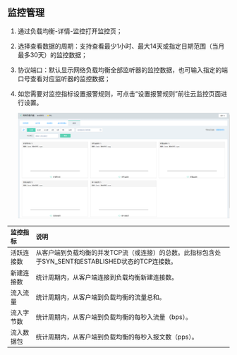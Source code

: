 ## 监控管理

1. 通过负载均衡-详情-监控打开监控页；

1. 选择查看数据的周期：支持查看最少1小时、最大14天或指定日期范围（当月最多30天）的监控数据；

1. 协议端口：默认显示网络负载均衡全部监听器的监控数据，也可输入指定的端口号查看对应监听器的监控数据；

1. 如您需要对监控指标设置报警规则，可点击“设置报警规则”前往云监控页面进行设置。

	![NLB监控管理](https://github.com/jdcloudcom/cn/blob/master/image/Networking/NLB/NLB-Monitor.png)


| 监控指标	| 说明	|
| :- | :- |
|活跃连接数	|从客户端到负载均衡的并发TCP流（或连接）的总数。此指标包含处于SYN_SENT和ESTABLISHED状态的TCP连接数。	|
|新建连接数	|统计周期内，从客户端连接到负载均衡新建连接数。	|
|流入流量	|统计周期内，从客户端到负载均衡的流量总和。	|
|流入字节数	|统计周期内，从客户端到负载均衡的每秒入流量（bps）。	|
|流入数据包	|统计周期内，从客户端到负载均衡的每秒入报文数（pps）。	|


